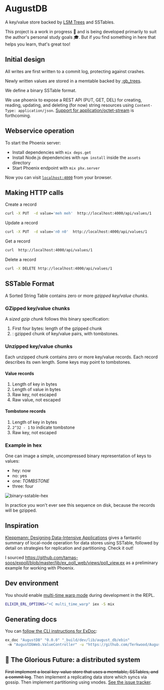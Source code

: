 # AugustDB

A key/value store backed by [LSM Trees](http://www.benstopford.com/2015/02/14/log-structured-merge-trees/) and SSTables.

This project is a work in progress 🚧 and is being developed primarily to suit the author's personal study goals 🎓. But if you find something in here that helps you learn, that's great too!

## Initial design

All writes are first written to a commit log, protecting against crashes.

Newly written values are stored in a memtable backed by [:gb_trees](https://erlang.org/doc/man/gb_trees.html).

We define a binary SSTable format.

We use phoenix to expose a REST API (PUT, GET, DEL) for creating, reading, updating, and deleting (for now) string resources using `Content-Type: application/json`. [Support for application/octet-stream](https://github.com/Terkwood/AugustDB/issues/24) is forthcoming.

## Webservice operation

To start the Phoenix server:

- Install dependencies with `mix deps.get`
- Install Node.js dependencies with `npm install` inside the `assets` directory
- Start Phoenix endpoint with `mix phx.server`

Now you can visit [`localhost:4000`](http://localhost:4000) from your browser.

## Making HTTP calls

Create a record

```sh
curl -X PUT  -d value='meh meh'  http://localhost:4000/api/values/1
```

Update a record

```sh
curl -X PUT  -d value='n0 n0'  http://localhost:4000/api/values/1
```

Get a record

```sh
curl  http://localhost:4000/api/values/1
```

Delete a record

```sh
curl -X DELETE http://localhost:4000/api/values/1
```

## SSTable Format

A Sorted String Table contains zero or more _gzipped key/value chunks_.

### GZipped key/value chunks

A _sized gzip chunk_ follows this binary specification:

1. First four bytes: length of the gzipped chunk
2. <variable length bytes>: gzipped chunk of key/value pairs, with tombstones.

### Unzipped key/value chunks

Each unzipped chunk contains zero or more key/value records.
Each record describes its own length. Some keys may point to
tombstones.

#### Value records

1. Length of key in bytes
2. Length of value in bytes
3. Raw key, not escaped
4. Raw value, not escaped

#### Tombstone records

1. Length of key in bytes
2. `2^32 - 1` to indicate tombstone
3. Raw key, not escaped

### Example in hex

One can image a simple, uncompressed binary representation of keys to values:

- hey: now
- no: yes
- one: _TOMBSTONE_
- three: four

![binary-sstable-hex](https://user-images.githubusercontent.com/38859656/128165328-736694c2-4342-4a66-b0bb-5e27525902db.png)

In practice you won't ever see this sequence on disk, because the records
will be gzipped.

## Inspiration

[Kleppmann: Designing Data-Intensive Applications](https://dataintensive.net/) gives a fantastic summary of local-node operation for data stores using SSTable, followed by detail on strategies for replication and partitioning. Check it out!

I sourced https://github.com/tamas-soos/expoll/blob/master/lib/ex_poll_web/views/poll_view.ex as a preliminary example for working with Phoenix.

## Dev environment

You should enable [multi-time warp mode](https://erlang.org/doc/apps/erts/time_correction.html#Multi_Time_Warp_Mode) during development in the REPL.

```sh
ELIXIR_ERL_OPTIONS="+C multi_time_warp" iex -S mix
```

## Generating docs

You can [follow the CLI instructions for ExDoc](https://github.com/elixir-lang/ex_doc#using-exdoc-via-command-line):

```sh
ex_doc "AugustDB" "0.0.0" "_build/dev/lib/august_db/ebin"
 -m "AugustDbWeb.ValueController" -u "https://github.com/Terkwood/AugustDB"
```

## 🔮 The Glorious Future: a distributed system

~~First implement a local key-value store that uses a memtable, SSTables, and a commit log~~. Then implement a replicating data store which syncs via gossip. Then implement partitioning using vnodes. [See the issue tracker](https://github.com/Terkwood/AugustDB/issues/15).
